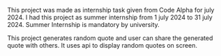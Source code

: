 This project was made as internship task given from Code Alpha for july 2024.
I had this project as summer internship from 1 july 2024 to 31 july 2024.
Summer Internship is mandatory by university.

This project generates random quote and user can share the generated quote with others.
It uses api to display random quotes on screen.
